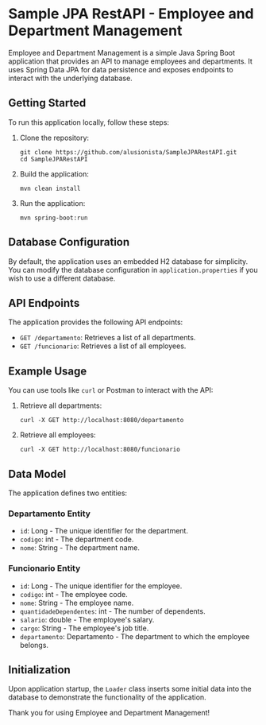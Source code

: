 # Sample JPA RestAPI - Employee and Department Management

Employee and Department Management is a simple Java Spring Boot application that provides an API to manage employees and departments. It uses Spring Data JPA for data persistence and exposes endpoints to interact with the underlying database.

## Getting Started

To run this application locally, follow these steps:

1. Clone the repository:
   ```
   git clone https://github.com/alusionista/SampleJPARestAPI.git
   cd SampleJPARestAPI
   ```

2. Build the application:
   ```
   mvn clean install
   ```

3. Run the application:
   ```
   mvn spring-boot:run
   ```

## Database Configuration

By default, the application uses an embedded H2 database for simplicity. You can modify the database configuration in `application.properties` if you wish to use a different database.

## API Endpoints

The application provides the following API endpoints:

- `GET /departamento`: Retrieves a list of all departments.
- `GET /funcionario`: Retrieves a list of all employees.

## Example Usage

You can use tools like `curl` or Postman to interact with the API:

1. Retrieve all departments:
   ```
   curl -X GET http://localhost:8080/departamento
   ```

2. Retrieve all employees:
   ```
   curl -X GET http://localhost:8080/funcionario
   ```

## Data Model

The application defines two entities:

### Departamento Entity

- `id`: Long - The unique identifier for the department.
- `codigo`: int - The department code.
- `nome`: String - The department name.

### Funcionario Entity

- `id`: Long - The unique identifier for the employee.
- `codigo`: int - The employee code.
- `nome`: String - The employee name.
- `quantidadeDependentes`: int - The number of dependents.
- `salario`: double - The employee's salary.
- `cargo`: String - The employee's job title.
- `departamento`: Departamento - The department to which the employee belongs.

## Initialization

Upon application startup, the `Loader` class inserts some initial data into the database to demonstrate the functionality of the application.

Thank you for using Employee and Department Management!